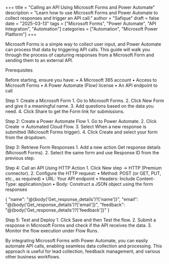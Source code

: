 +++
title = "Calling an API Using Microsoft Forms and Power Automate"
description = "Learn how to use Microsoft Forms and Power Automate to collect responses and trigger an API call."
author = "Safique"
draft = false
date = "2025-03-13"
tags = ["Microsoft Forms", "Power Automate", "API Integration", "Automation"]
categories = ["Automation", "Microsoft Power Platform"]
+++

Microsoft Forms is a simple way to collect user input, and Power Automate can process that data by triggering API calls. This guide will walk you through the process of capturing responses from a Microsoft Form and sending them to an external API.

Prerequisites

Before starting, ensure you have:
	•	A Microsoft 365 account
	•	Access to Microsoft Forms
	•	A Power Automate (Flow) license
	•	An API endpoint to call

Step 1: Create a Microsoft Form
	1.	Go to Microsoft Forms.
	2.	Click New Form and give it a meaningful name.
	3.	Add questions based on the data you need.
	4.	Click Share to get the Form link for submissions.

Step 2: Create a Power Automate Flow
	1.	Go to Power Automate.
	2.	Click Create → Automated Cloud Flow.
	3.	Select When a new response is submitted (Microsoft Forms trigger).
	4.	Click Create and select your form from the dropdown.

Step 3: Retrieve Form Responses
	1.	Add a new action Get response details (Microsoft Forms).
	2.	Select the same form and use Response ID from the previous step.

Step 4: Call an API Using HTTP Action
	1.	Click New step → HTTP (Premium connector).
	2.	Configure the HTTP request:
	•	Method: POST (or GET, PUT, etc., as required)
	•	URL: Your API endpoint
	•	Headers: Include Content-Type: application/json
	•	Body: Construct a JSON object using the form responses

{
  "name": "@{body('Get_response_details')?['name']}",
  "email": "@{body('Get_response_details')?['email']}",
  "feedback": "@{body('Get_response_details')?['feedback']}"
}

Step 5: Test and Deploy
	1.	Click Save and then Test the flow.
	2.	Submit a response in Microsoft Forms and check if the API receives the data.
	3.	Monitor the flow execution under Flow Runs.

By integrating Microsoft Forms with Power Automate, you can easily automate API calls, enabling seamless data collection and processing. This approach is useful for lead collection, feedback management, and various other business workflows.